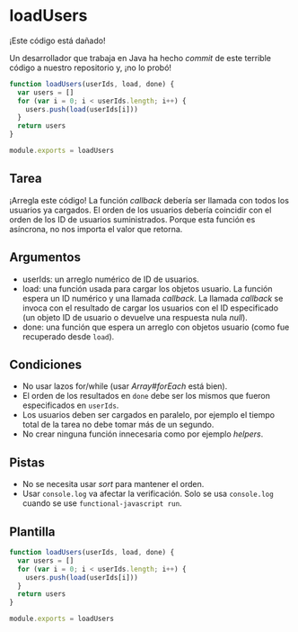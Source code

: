 # loadUsers

¡Este código está dañado!

Un desarrollador que trabaja en Java ha hecho _commit_ de este terrible código a
nuestro repositorio y, ¡no lo probó!

```js
function loadUsers(userIds, load, done) {
  var users = []
  for (var i = 0; i < userIds.length; i++) {
    users.push(load(userIds[i]))
  }
  return users
}

module.exports = loadUsers
```

## Tarea

¡Arregla este código! La función _callback_ debería ser llamada con todos los
usuarios ya cargados. El orden de los usuarios debería coincidir con el orden de
los ID de usuarios suministrados. Porque esta función es asíncrona, no nos
importa el valor que retorna.

## Argumentos

* userIds: un arreglo numérico de ID de usuarios.
* load: una función usada para cargar los objetos usuario. La función espera un
  ID numérico y una llamada _callback_. La llamada _callback_ se invoca con el
  resultado de cargar los usuarios con el ID especificado (un objeto ID de
  usuario o devuelve una respuesta nula _null_).
* done: una función que espera un arreglo con objetos usuario (como fue
  recuperado desde `load`).

## Condiciones

* No usar lazos for/while  (usar _Array#forEach_ está bien).
* El orden de los resultados en `done` debe ser los mismos que fueron
  especificados en `userIds`.
* Los usuarios deben ser cargados en paralelo, por ejemplo el tiempo  total de
  la tarea no debe tomar más de un segundo.
* No crear ninguna función innecesaria como por ejemplo _helpers_.

## Pistas

* No se necesita usar _sort_ para mantener el orden.
* Usar `console.log` va afectar la verificación. Solo se usa `console.log`
  cuando se use `functional-javascript run`.

## Plantilla

```js
function loadUsers(userIds, load, done) {
  var users = []
  for (var i = 0; i < userIds.length; i++) {
    users.push(load(userIds[i]))
  }
  return users
}

module.exports = loadUsers
```
